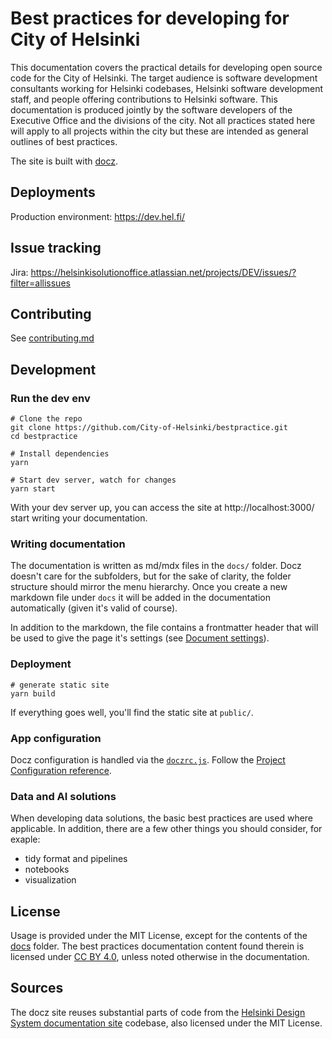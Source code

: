 # Best practices for developing for City of Helsinki

This documentation covers the practical details for developing open source code for the City of Helsinki. The target audience is software development consultants working for Helsinki codebases, Helsinki software development staff, and people offering contributions to Helsinki software. This documentation is produced jointly by the software developers of the Executive Office and the divisions of the city. Not all practices stated here will apply to all projects within the city but these are intended as general outlines of best practices.

The site is built with [docz](https://www.docz.site/).

## Deployments
Production environment: https://dev.hel.fi/

## Issue tracking
Jira: https://helsinkisolutionoffice.atlassian.net/projects/DEV/issues/?filter=allissues

## Contributing
See [contributing.md](.github/contributing.md)

## Development

### Run the dev env

```
# Clone the repo
git clone https://github.com/City-of-Helsinki/bestpractice.git
cd bestpractice

# Install dependencies
yarn

# Start dev server, watch for changes
yarn start
```

With your dev server up, you can access the site at http://localhost:3000/ start writing your documentation.

### Writing documentation

The documentation is written as md/mdx files in the `docs/` folder. Docz doesn't care for the subfolders, but for the sake of clarity, the folder structure should mirror the menu hierarchy. Once you create a new markdown file under `docs` it will be added in the documentation automatically (given it's valid of course).

In addition to the markdown, the file contains a frontmatter header that will be used to give the page it's settings (see [Document settings](https://www.docz.site/docs/document-settings)).

### Deployment

```
# generate static site
yarn build
```

If everything goes well, you'll find the static site at `public/`.

### App configuration

Docz configuration is handled via the [`doczrc.js`](doczrc.js). Follow the [Project Configuration reference](https://www.docz.site/docs/project-configuration).

### Data and AI solutions

When developing data solutions, the basic best practices are used where applicable. In addition, there are a few other things you should consider, for exaple:
- tidy format and pipelines
- notebooks
- visualization


## License
Usage is provided under the MIT License, except for the contents of the [docs](/docs) folder. The best practices documentation content found therein is licensed under [CC BY 4.0](https://creativecommons.org/licenses/by/4.0/), unless noted otherwise in the documentation.

## Sources
The docz site reuses substantial parts of code from the [Helsinki Design System documentation site](https://github.com/City-of-Helsinki/helsinki-design-system/tree/master/site) codebase, also licensed under the MIT License.
